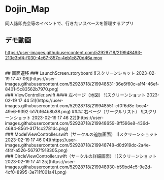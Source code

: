 # Dojin_Map
同人誌即売会等のイベントで、行きたいスペースを管理するアプリ
<br>
## デモ動画


https://user-images.githubusercontent.com/52928718/219948493-213e3bf4-f030-4c67-857c-4eb1c870d46a.mov


<br>
## 画面遷移
### LaunchScreen.storyboard
![スクリーンショット 2023-02-19 17 47 06](https://user-images.githubusercontent.com/52928718/219948531-36e6f60c-a1f4-46ef-8401-5c83562b7970.png)

<br>
### ViewController.swift
#### 左ページ（地図）
![スクリーンショット 2023-02-19 17 44 51](https://user-images.githubusercontent.com/52928718/219948551-cf0f6d8e-bcc4-49e6-9392-b17b164b8b38.png)
#### 右ページ（サークルリスト）
![スクリーンショット 2023-02-19 17 46 22](https://user-images.githubusercontent.com/52928718/219948659-8ff596e8-436d-4684-8561-3171cc2781dc.png)
<br>
### ModelViewController.swift（サークルの追加画面）
![スクリーンショット 2023-02-19 17 46 04](https://user-images.githubusercontent.com/52928718/219948748-d0d919dc-2a4e-4f4f-a526-56797f918305.png)
<br>
### CircleViewController.swift（サークルの詳細画面）
![スクリーンショット 2023-02-19 17 41 25](https://user-images.githubusercontent.com/52928718/219948930-b59bd4c5-9e2d-4cf0-8995-3e711f001a41.png)
